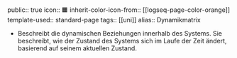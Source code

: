 public:: true
icon:: 🟧
inherit-color-icon-from:: [[logseq-page-color-orange]]
template-used:: standard-page
tags:: [[uni]]
alias:: Dynamikmatrix

- Beschreibt die dynamischen Beziehungen innerhalb des Systems. Sie beschreibt, wie der Zustand des Systems sich im Laufe der Zeit ändert, basierend auf seinem aktuellen Zustand.